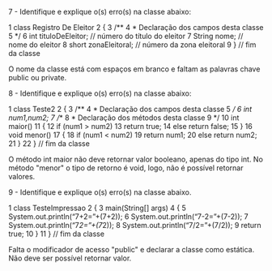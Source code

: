 
7 - Identifique e explique o(s) erro(s) na classe abaixo:

1 class Registro De Eleitor
2 {
3 /**
4 * Declaração dos campos desta classe
5 */
6 int tituloDeEleitor; // número do título do eleitor
7 String nome; // nome do eleitor
8 short zonaEleitoral; // número da zona eleitoral
9 } // fim da classe



O nome da classe está com espaços em branco e faltam as palavras chave public ou private.




8 - Identifique e explique o(s) erro(s) na classe abaixo:


1 class Teste2
2 {
3 /**
4 * Declaração dos campos desta classe
5 */
6 int num1,num2;
7 /**
8 * Declaração dos métodos desta classe
9 */
10 int maior()
11 {
12 if (num1 > num2)
13 return true;
14 else return false;
15 }
16 void menor()
17 {
18 if (num1 < num2)
19 return num1;
20 else return num2;
21 }
22 } // fim da classe


O método int maior não deve retornar valor booleano, apenas do tipo int. No método "menor" o tipo de retorno é void, logo, não é possível retornar valores.






9 - Identifique e explique o(s) erro(s) na classe abaixo.


1 class TesteImpressao
2 {
3 main(String[] args)
4 {
5 System.out.println(“7+2=”+(7+2));
6 System.out.println(“7-2=”+(7-2));
7 System.out.println(“7*2=”+(7*2));
8 System.out.println(“7/2=”+(7/2));
9 return true;
10 }
11 } // fim da classe



Falta o modificador de acesso "public" e declarar a classe como estática. Não deve ser possível retornar valor.